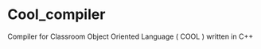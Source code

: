 Cool_compiler
=============

Compiler for Classroom Object Oriented Language ( COOL ) written in C++

